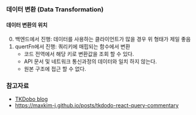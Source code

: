 ### 데이터 변환 (Data Transformation)

#### 데이터 변환의 위치

0. 백엔드에서 진행: 데이터를 사용하는 클라이언트가 많을 경우 위 형태가 제일 좋음
1. quertFn에서 진행: 쿼리키에 매핍되는 함수에서 변환
   - 코드 전역에서 해당 키로 변환값을 조회 할 수 있다.
   - API 문서 및 네트워크 통신과정의 데이터와 일치 하지 않는다.
   - 원본 구조에 접근 할 수 없다.

### 참고자료

- [TKDobo blog](https://tkdodo.eu/blog/practical-react-query)
- https://maxkim-j.github.io/posts/tkdodo-react-query-commentary